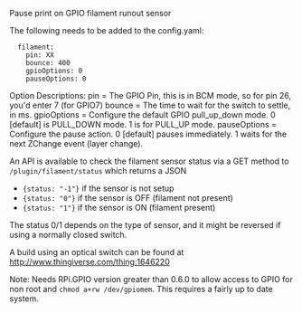 Pause print on GPIO filament runout sensor

The following needs to be added to the config.yaml:

```
  filament:
    pin: XX
    bounce: 400
    gpioOptions: 0
    pauseOptions: 0
```
Option Descriptions:
pin = The GPIO Pin, this is in BCM mode, so for pin 26, you'd enter 7 (for GPIO7)
bounce = The time to wait for the switch to settle, in ms.
gpioOptions = Configure the default GPIO pull_up_down mode. 0 [default] is PULL_DOWN mode. 1 is for PULL_UP mode.
pauseOptions = Configure the pause action. 0 [default] pauses immediately. 1 waits for the next ZChange event (layer change).

An API is available to check the filament sensor status via a GET method to `/plugin/filament/status` which returns a JSON

- `{status: "-1"}` if the sensor is not setup
- `{status: "0"}` if the sensor is OFF (filament not present)
- `{status: "1"}` if the sensor is ON (filament present)

The status 0/1 depends on the type of sensor, and it might be reversed if using a normally closed switch.

A build using an optical switch can be found at http://www.thingiverse.com/thing:1646220

Note: Needs RPi.GPIO version greater than 0.6.0 to allow access to GPIO for non root and `chmod a+rw /dev/gpiomem`.
This requires a fairly up to date system.
